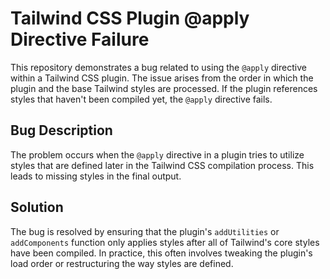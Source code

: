 # Tailwind CSS Plugin @apply Directive Failure

This repository demonstrates a bug related to using the `@apply` directive within a Tailwind CSS plugin. The issue arises from the order in which the plugin and the base Tailwind styles are processed.  If the plugin references styles that haven't been compiled yet, the `@apply` directive fails.

## Bug Description
The problem occurs when the `@apply` directive in a plugin tries to utilize styles that are defined later in the Tailwind CSS compilation process.  This leads to missing styles in the final output.

## Solution
The bug is resolved by ensuring that the plugin's `addUtilities` or `addComponents` function only applies styles after all of Tailwind's core styles have been compiled.  In practice, this often involves tweaking the plugin's load order or restructuring the way styles are defined.